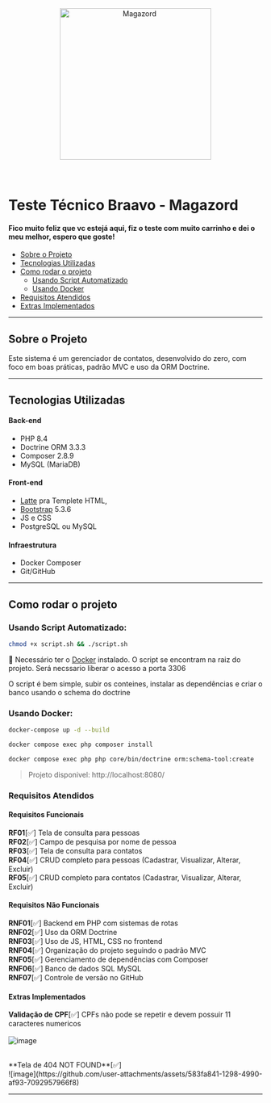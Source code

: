 
<div align="center">
  <img src="https://braavo.com.br/wp-content/uploads/2025/05/logo-bvo-mgz-scaled.png" alt="Magazord" width="300"/>
</div>
<br>
<br>

# Teste Técnico Braavo - Magazord

#### Fico muito feliz que vc estejá aqui, fiz o teste com muito carrinho e dei o meu melhor, espero que goste!



- [Sobre o Projeto](#sobre-o-projeto)
- [Tecnologias Utilizadas](#tecnologias-utilizadas)
- [Como rodar o projeto](#como-rodar-o-projeto)
  - [Usando Script Automatizado](#usando-script-automatizado)
  - [Usando Docker](#usando-docker)
- [Requisitos Atendidos](#requisitos-atendidos)
- [Extras Implementados](#extras-implementados)


---

## Sobre o Projeto

Este sistema é um gerenciador de contatos, desenvolvido do zero, com foco em boas práticas, padrão MVC e uso da ORM Doctrine.

---
## Tecnologias Utilizadas

####  Back-end
- PHP 8.4
- Doctrine ORM 3.3.3
- Composer 2.8.9
- MySQL (MariaDB)

####  Front-end
- [Latte](https://latte.nette.org/en/) pra Templete HTML, 
- [Bootstrap](https://getbootstrap.com/) 5.3.6
- JS e CSS 
- PostgreSQL ou MySQL

####  Infraestrutura
- Docker Composer
- Git/GitHub
---

## Como rodar o projeto

### Usando Script Automatizado:

```bash
chmod +x script.sh && ./script.sh
```
🚧 Necessário ter o [Docker](https://www.docker.com/) instalado. O script se encontram na raiz do projeto. Será necssario liberar o acesso a porta 3306

O script é bem simple, subir os conteines, instalar as dependências e criar o banco usando o schema do doctrine

### Usando Docker:

```bash
docker-compose up -d --build
```
```bash
docker compose exec php composer install
```
```bash
docker compose exec php php core/bin/doctrine orm:schema-tool:create
```
> Projeto disponivel: http://localhost:8080/

### Requisitos Atendidos
#### Requisitos Funcionais

**RF01**[✅] Tela de consulta para pessoas </br>
**RF02**[✅] Campo de pesquisa por nome de pessoa</br>
**RF03**[✅] Tela de consulta para contatos </br>
**RF04**[✅] CRUD completo para pessoas (Cadastrar, Visualizar, Alterar, Excluir) </br>
**RF05**[✅] CRUD completo para contatos (Cadastrar, Visualizar, Alterar, Excluir) </br>

#### Requisitos Não Funcionais

**RNF01**[✅] Backend em PHP com sistemas de rotas </br>
**RNF02**[✅] Uso da ORM Doctrine </br>
**RNF03**[✅] Uso de JS, HTML, CSS no frontend </br>
**RNF04**[✅] Organização do projeto seguindo o padrão MVC </br>
**RNF05**[✅] Gerenciamento de dependências com Composer </br>
**RNF06**[✅] Banco de dados SQL MySQL </br>
**RNF07**[✅] Controle de versão no GitHub </br>

#### Extras Implementados

**Validação de CPF**[✅] CPFs não pode se repetir e devem possuir 11 caracteres numericos </br>
</br>
![image](https://github.com/user-attachments/assets/0de6830d-42a9-4491-85fe-04116777c13f)

</br>
**Tela de 404 NOT FOUND**[✅] </br>
![image](https://github.com/user-attachments/assets/583fa841-1298-4990-af93-7092957966f8)


---

